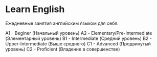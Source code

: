 # Learn English

Ежедневные занятия английским языком для себя.

A1 - Beginer (Начальный уровень)
А2 - Elementary/Pre-Intermediate (Элементарный уровень)
B1 - Intermediate (Средний уровень)
B2 - Upper-Intermediate (Выше среднего)
C1 - Advanced (Продвинутый уровень)
C2 - Proficient (Владение в совершенстве)